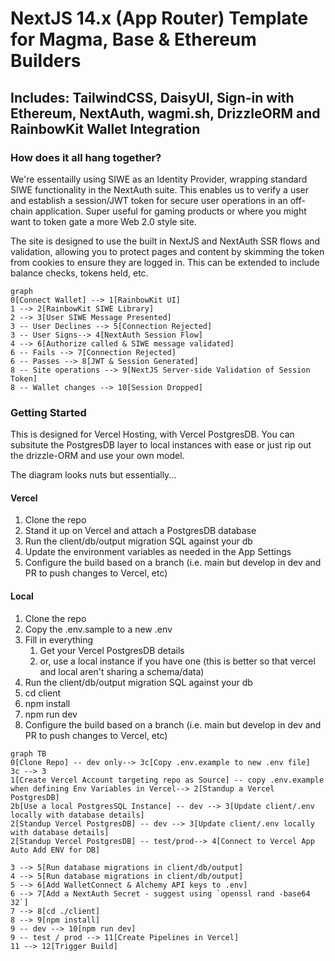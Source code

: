 # NextJS 14.x (App Router) Template for Magma, Base & Ethereum Builders

## Includes: TailwindCSS, DaisyUI, Sign-in with Ethereum, NextAuth, wagmi.sh, DrizzleORM and RainbowKit Wallet Integration

### How does it all hang together?

We're essentailly using SIWE as an Identity Provider, wrapping standard SIWE
functionality in the NextAuth suite. This enables us to verify a user and
establish a session/JWT token for secure user operations in an off-chain
application. Super useful for gaming products or where you might want to token
gate a more Web 2.0 style site.

The site is designed to use the built in NextJS and NextAuth SSR flows and
validation, allowing you to protect pages and content by skimming the token from
cookies to ensure they are logged in. This can be extended to include balance
checks, tokens held, etc.

```mermaid
graph
0[Connect Wallet] --> 1[RainbowKit UI]
1 --> 2[RainbowKit SIWE Library]
2 --> 3[User SIWE Message Presented]
3 -- User Declines --> 5[Connection Rejected]
3 -- User Signs--> 4[NextAuth Session Flow]
4 --> 6[Authorize called & SIWE message validated]
6 -- Fails --> 7[Connection Rejected]
6 -- Passes --> 8[JWT & Session Generated]
8 -- Site operations --> 9[NextJS Server-side Validation of Session Token]
8 -- Wallet changes --> 10[Session Dropped]

```

### Getting Started

This is designed for Vercel Hosting, with Vercel PostgresDB. You can subsitute
the PostgresDB layer to local instances with ease or just rip out the
drizzle-ORM and use your own model.

The diagram looks nuts but essentially...

#### Vercel

1. Clone the repo
2. Stand it up on Vercel and attach a PostgresDB database
3. Run the client/db/output migration SQL against your db
4. Update the environment variables as needed in the App Settings
5. Configure the build based on a branch (i.e. main but develop in dev and PR to
   push changes to Vercel, etc)

#### Local

1. Clone the repo
2. Copy the .env.sample to a new .env
3. Fill in everything
   1. Get your Vercel PostgresDB details
   2. or, use a local instance if you have one (this is better so that vercel
      and local aren't sharing a schema/data)
4. Run the client/db/output migration SQL against your db
5. cd client
6. npm install
7. npm run dev
8. Configure the build based on a branch (i.e. main but develop in dev and PR to
   push changes to Vercel, etc)

```mermaid
graph TB
0[Clone Repo] -- dev only--> 3c[Copy .env.example to new .env file]
3c --> 3
1[Create Vercel Account targeting repo as Source] -- copy .env.example when defining Env Variables in Vercel--> 2[Standup a Vercel PostgresDB]
2b[Use a local PostgresSQL Instance] -- dev --> 3[Update client/.env locally with database details]
2[Standup Vercel PostgresDB] -- dev --> 3[Update client/.env locally with database details]
2[Standup Vercel PostgresDB] -- test/prod--> 4[Connect to Vercel App Auto Add ENV for DB]

3 --> 5[Run database migrations in client/db/output]
4 --> 5[Run database migrations in client/db/output]
5 --> 6[Add WalletConnect & Alchemy API keys to .env]
6 --> 7[Add a NextAuth Secret - suggest using `openssl rand -base64 32`]
7 --> 8[cd ./client]
8 --> 9[npm install]
9 -- dev --> 10[npm run dev]
9 -- test / prod --> 11[Create Pipelines in Vercel]
11 --> 12[Trigger Build]
```
